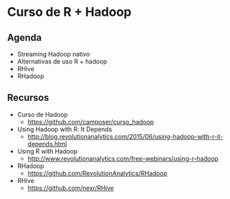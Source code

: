 # Curso de R + Hadoop

## Agenda

- Streaming Hadoop nativo
- Alternativas de uso R + hadoop 
- RHive
- RHadoop

## Recursos

- Curso de Hadoop
  - https://github.com/camposer/curso_hadoop
- Using Hadoop with R: It Depends
  - http://blog.revolutionanalytics.com/2015/06/using-hadoop-with-r-it-depends.html
- Using R with Hadoop
  - http://www.revolutionanalytics.com/free-webinars/using-r-hadoop
- RHadoop
  - https://github.com/RevolutionAnalytics/RHadoop
- RHive
  - https://github.com/nexr/RHive
